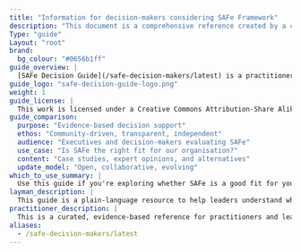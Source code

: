```yaml
---
title: "Information for decision-makers considering SAFe Framework"
description: "This document is a comprehensive reference created by a community of practitioners. It was developed with the help and support of many contributors. We pledge to continue promoting a safe, diverse, and inclusive community so that all who participate can benefit. As a starting point to that end, this document is offered free to anyone who wishes to use it."
Type: "guide"
Layout: "root"
brand:
  bg_colour: "#0656b1ff"
guide_overview: |
  [SAFe Decision Guide](/safe-decision-makers/latest) is a practitioner-curated review of evidence and expert perspectives to support informed decision-making in large-scale Agile adoptions.
guide_logo: "safe-decision-guide-logo.png"
weight: 1
guide_license: |
  This work is licensed under a Creative Commons Attribution-Share Alike 4.0 International License.
guide_comparison:
  purpose: "Evidence-based decision support"
  ethos: "Community-driven, transparent, independent"
  audience: "Executives and decision-makers evaluating SAFe"
  use_case: "Is SAFe the right fit for our organisation?"
  content: "Case studies, expert opinions, and alternatives"
  update_model: "Open, collaborative, evolving"
which_to_use_summary: |
  Use this guide if you're exploring whether SAFe is a good fit for your organisation. It brings together case studies, expert analyses, and critical insights to help you assess risks, benefits, and potential alternatives.
layman_description: |
  This guide is a plain-language resource to help leaders understand what SAFe is, what challenges others have faced with it, and how to make better choices for their teams. It summarises real-world experiences and provides practical advice.
practitioner_description: |
  This is a curated, evidence-based reference for practitioners and leaders considering SAFe. It compiles lessons learned from real case studies, expert assessments, and alternatives. It is designed to expose potential pitfalls, encourage scrutiny, and support better-informed Agile scaling decisions.
aliases:
  - /safe-decision-makers/latest
---
```

